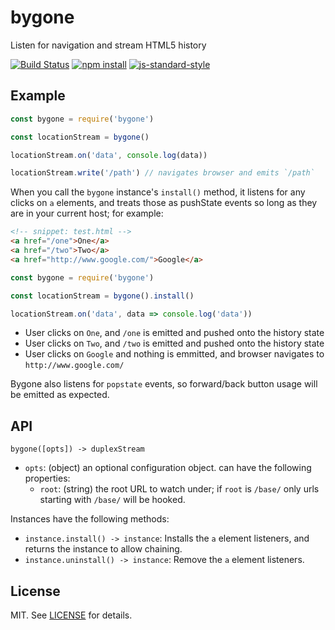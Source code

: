 # bygone

Listen for navigation and stream HTML5 history

[![Build Status](http://img.shields.io/travis/fardog/bygone/master.svg?style=flat-square)](https://travis-ci.org/fardog/bygone)
[![npm install](http://img.shields.io/npm/dm/bygone.svg?style=flat-square)](https://www.npmjs.org/package/bygone)
[![js-standard-style](https://img.shields.io/badge/code%20style-standard-brightgreen.svg?style=flat-square)](https://github.com/feross/standard)

## Example

```javascript
const bygone = require('bygone')

const locationStream = bygone()

locationStream.on('data', console.log(data))

locationStream.write('/path') // navigates browser and emits `/path`
```

When you call the `bygone` instance's `install()` method, it listens for any
clicks on `a` elements, and treats those as pushState events so long as they are
in your current host; for example:

```html
<!-- snippet: test.html -->
<a href="/one">One</a>
<a href="/two">Two</a>
<a href="http://www.google.com/">Google</a>
```

```javascript
const bygone = require('bygone')

const locationStream = bygone().install()

locationStream.on('data', data => console.log('data'))
```

- User clicks on `One`, and `/one` is emitted and pushed onto the history state
- User clicks on `Two`, and `/two` is emitted and pushed onto the history state
- User clicks on `Google` and nothing is emmitted, and browser navigates to
  `http://www.google.com/`

Bygone also listens for `popstate` events, so forward/back button usage will be
emitted as expected.

## API

`bygone([opts]) -> duplexStream`

- `opts`: (object) an optional configuration object. can have the following
  properties:
    - `root`: (string) the root URL to watch under; if `root` is `/base/` only
      urls starting with `/base/` will be hooked.

Instances have the following methods:

- `instance.install() -> instance`: Installs the `a` element listeners, and
  returns the instance to allow chaining.
- `instance.uninstall() -> instance`: Remove the `a` element listeners.


## License

MIT. See [LICENSE](./LICENSE) for details.
